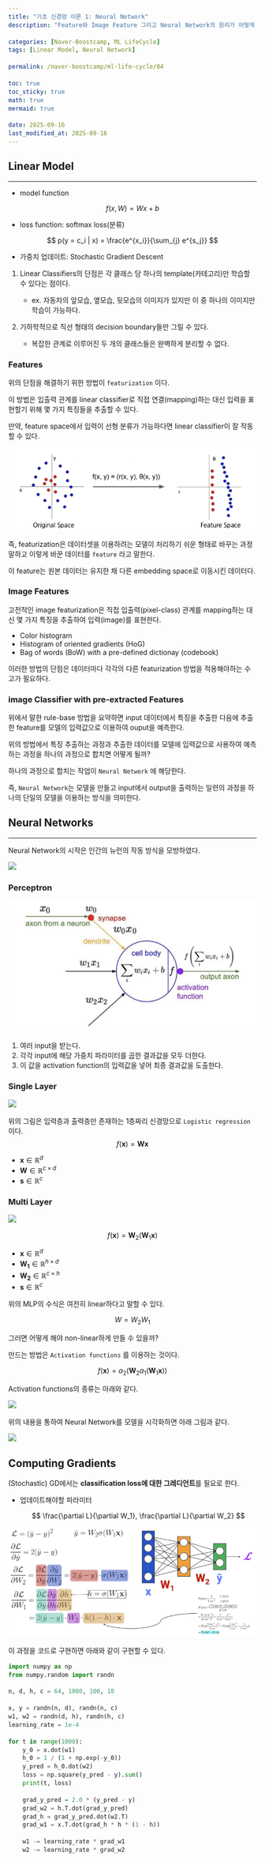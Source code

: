 ```yaml
---
title: "기초 신경망 이론 1: Neural Network"
description: "Feature와 Image Feature 그리고 Neural Network의 원리가 어떻게 되는지 학습하며, MLP 그리고 Activation Function 대한 내용 정리 포스트 입니다."

categories: [Naver-Boostcamp, ML LifeCycle]
tags: [Linear Model, Neural Network]

permalink: /naver-boostcamp/ml-life-cycle/04

toc: true
toc_sticky: true
math: true
mermaid: true

date: 2025-09-16
last_modified_at: 2025-09-16
---
```


## Linear Model
-------

- model function

$$
f(x, W) = Wx + b
$$

- loss function: softmax loss(분류)

$$
p(y = c_i | x) = \frac{e^{x_i}}{\sum_{j} e^{s_j}}
$$

- 가중치 업데이트: Stochastic Gradient Descent

1. Linear Classifiers의 단점은 각 클래스 당 하나의 template(카테고리)만 학습할 수 있다는 점이다.

    - ex. 자동차의 앞모습, 옆모습, 뒷모습의 이미지가 있지만 이 중 하나의 이미지만 학습이 가능하다.

2. 기하학적으로 직선 형태의 decision boundary들만 그릴 수 있다.

    - 복잡한 관계로 이루어진 두 개의 클래스들은 완벽하게 분리할 수 없다.

### Features

위의 단점을 해결하기 위한 방법이 `featurization` 이다. 

이 방법은 입출력 관계를 linear classifier로 직접 연결(mapping)하는 대신 입력을 표현할기 위해 몇 가지 특징들을 추출할 수 있다.

만약, feature space에서 입력이 선형 분류가 가능하다면 linear classifier이 잘 작동할 수 있다.

<img src="../assets/img/post/naver-boostcamp/featurization.png">

즉, featurization은 데이터셋을 이용하려는 모델이 처리하기 쉬운 형태로 바꾸는 과정 말하고 이렇게 바꾼 데이터를 `feature` 라고 말한다.

이 feature는 원본 데이터는 유지한 채 다른 embedding space로 이동시킨 데이터다.

### Image Features

고전적인 image featurization은 직접 입출력(pixel-class) 관계를 mapping하는 대신 몇 가지 특징을 추출하여 입력(image)를 표현한다.

- Color histogram
- Histogram of oriented gradients (HoG)
- Bag of words (BoW) with a pre-defined dictionay (codebook)

이러한 방법의 단점은 데이터마다 각각의 다른 featurization 방법을 적용해야하는 수고가 필요하다.

### image Classifier with pre-extracted Features

위에서 말한 rule-base 방법을 요약하면 input 데이터에서 특징을 추출한 다음에 추출한 feature를 모델의 입력값으로 이용하여 ouput을 예측한다.

위의 방법에서 특징 추출하는 과정과 추출한 데이터를 모델에 입력값으로 사용하여 예측하는 과정을 하나의 과정으로 합치면 어떻게 될까?

하나의 과정으로 합치는 작업이 `Neural Network` 에 해당한다.

즉, `Neural Network`는 모델을 만들고 input에서 output을 출력하는 일련의 과정을 하나의 단일의 모델을 이용하는 방식을 의미한다. 

## Neural Networks
--------

Neural Network의 시작은 인간의 뉴런의 작동 방식을 모방하였다.

<img src="https://wikidocs.net/images/page/24958/%EB%89%B4%EB%9F%B0.PNG">

### Perceptron

<img src="../assets/img/post/naver-boostcamp/perceptrion.png">

1. 여러 input을 받는다.
2. 각각 input에 해당 가중치 파라미터를 곱한 결과값을 모두 더한다. 
3. 이 값을 activation function의 입력값을 넣어 최종 결과값을 도출한다.

### Single Layer

<img src="https://mblogthumb-phinf.pstatic.net/MjAxNzA2MTZfNDYg/MDAxNDk3NTc4Njk4MTM1.uEvkg1FYCUhTar5RcZSMZY5-U6swcECrpJALz5KwAA8g.JUB9h9ctN5KK-9zy7JxHpEBgRz_iB7At18obvWX03Skg.PNG.samsjang/%EC%BA%A1%EC%B2%98.PNG?type=w420">

위의 그림은 입력층과 출력층만 존재하는 1층짜리 신경망으로 `Logistic regression` 이다.
$$
f(\mathbf{x}) = \mathbf{W}\mathbf{x}
$$

- $\mathbf{x} \in \mathbb{R}^d$
- $\mathbf{W} \in \mathbb{R}^{c \times d}$
- $\mathbf{s} \in \mathbb{R}^c$



### Multi Layer


<img src="https://smartstuartkim.wordpress.com/wp-content/uploads/2019/02/mlp.png">

$$
f(\mathbf{x}) = \mathbf{W}_2(\mathbf{W}_1\mathbf{x})
$$

- $\mathbf{x} \in \mathbb{R}^d$
- $\mathbf{W_1} \in \mathbb{R}^{h \times d}$
- $\mathbf{W_2} \in \mathbb{R}^{c \times h}$
- $\mathbf{s} \in \mathbb{R}^c$

위의 MLP의 수식은 여전히 linear하다고 말할 수 있다.

$$
W = W_2W_1
$$


그러면 어떻게 해야 non-linear하게 만들 수 있을까?

만드는 방법은 `Activation functions` 를 이용하는 것이다.

$$
f(\mathbf{x}) = a_2(\mathbf{W}_2 a_1(\mathbf{W}_1\mathbf{x}))
$$

Activation functions의 종류는 아래와 같다.

<img src="https://machine-learning.paperspace.com/~gitbook/image?url=https%3A%2F%2F2327526407-files.gitbook.io%2F%7E%2Ffiles%2Fv0%2Fb%2Fgitbook-legacy-files%2Fo%2Fassets%252F-LvBP1svpACTB1R1x_U4%252F-LvNWUoWieQqaGmU_gl9%252F-LvO3qs2RImYjpBE8vln%252Factivation-functions3.jpg%3Falt%3Dmedia%26token%3Df96a3007-5888-43c3-a256-2dafadd5df7c&width=768&dpr=4&quality=100&sign=27b81237&sv=2">


위의 내용을 통하여 Neural Network를 모델을 시각화하면 아래 그림과 같다.

<img src="https://courses.grainger.illinois.edu/cs440/fa2023/lectures/nn-figs/gormley-2layer-net.jpg">

## Computing Gradients

(Stochastic) GD에서는 **classification loss에 대한 그레디언트**를 필요로 한다.

- 업데이트해야할 파라미터

    $$
    \frac{\partial L}{\partial W_1}, \frac{\partial L}{\partial W_2}
    $$

<img src="../assets/img/post/naver-boostcamp/computing_gradients.png">


이 과정을 코드로 구현하면 아래와 같이 구현할 수 있다.

```python
import numpy as np
from numpy.random import randn

n, d, h, c = 64, 1000, 100, 10

x, y = randn(n, d), randn(n, c)
w1, w2 = randn(d, h), randn(h, c)
learning_rate = 1e-4

for t in range(1000):
    y_0 = x.dot(w1)
    h_0 = 1 / (1 + np.exp(-y_0))
    y_pred = h_0.dot(w2)
    loss = np.square(y_pred - y).sum()
    print(t, loss)

    grad_y_pred = 2.0 * (y_pred - y)
    grad_w2 = h.T.dot(grad_y_pred)
    grad_h = grad_y_pred.dot(w2.T)
    grad_w1 = x.T.dot(grad_h * h * (1 - h))

    w1 -= learning_rate * grad_w1
    w2 -= learning_rate * grad_w2
```